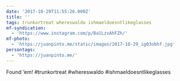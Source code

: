 ```yaml
---
date: '2017-10-29T11:55:26.000Z'
title: ''
tags: trunkortreat whereswaldo ishmaeldoesntlikeglasses
mf-syndication:
  - 'https://www.instagram.com/p/Ba1LzxAhFZh/'
mf-photo:
  - 'https://juanpinto.me/static/images/2017-10-29_ig03obhf.jpg'
persontags:
  - 'https://juanpinto.me/'
---
```

Found ‘em! #trunkortreat #whereswaldo #ishmaeldoesntlikeglasses
